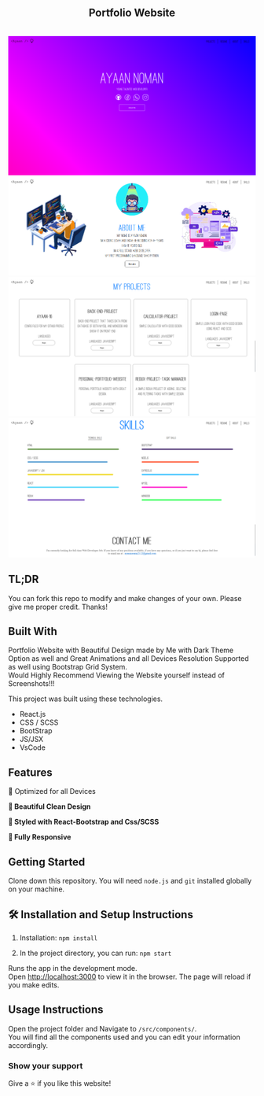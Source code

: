 <h2 align="center">
  Portfolio Website<br/>
</h2>
<br/>
<img src="./a.png">
<img src="./a1.png">
<img src="./a2.png">
<img src="./a3.png">

## TL;DR

You can fork this repo to modify and make changes of your own. Please give me proper credit. Thanks!

## Built With

Portfolio Website with Beautiful Design made by Me with Dark Theme Option as well and Great Animations and all Devices Resolution Supported as well using Bootstrap Grid System.<br> Would Highly Recommend Viewing the Website yourself instead of Screenshots!!!<br/>

This project was built using these technologies.

- React.js
- CSS / SCSS
- BootStrap
- JS/JSX
- VsCode

## Features
  👾 Optimized for all Devices

**📖 Beautiful Clean Design**

**🎨 Styled with React-Bootstrap and Css/SCSS**

**📱 Fully Responsive**

## Getting Started

Clone down this repository. You will need `node.js` and `git` installed globally on your machine.

## 🛠 Installation and Setup Instructions

1. Installation: `npm install`

2. In the project directory, you can run: `npm start`

Runs the app in the development mode.\
Open [http://localhost:3000](http://localhost:3000) to view it in the browser.
The page will reload if you make edits.

## Usage Instructions

Open the project folder and Navigate to `/src/components/`. <br/>
You will find all the components used and you can edit your information accordingly.

### Show your support

Give a ⭐ if you like this website!
